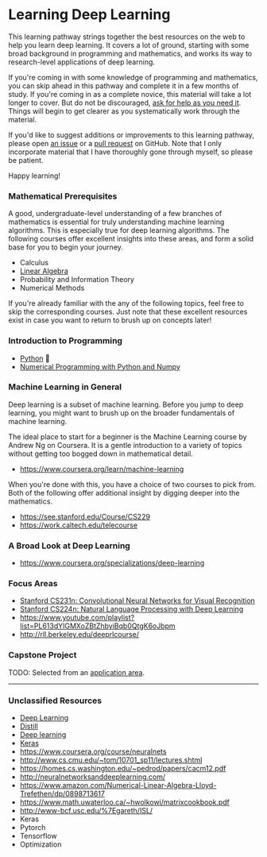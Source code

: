 # Learning Deep Learning

This learning pathway strings together the best resources on the
web to help you learn deep learning. It covers a lot of ground,
starting with some broad background in programming and mathematics,
and works its way to research-level applications of deep
learning.

If you're coming in with some knowledge of programming and
mathematics, you can skip ahead in this pathway and complete it in a
few months of study. If you're coming in as a complete novice, this
material will take a lot longer to cover. But do not be discouraged,
[ask for help as you need it][discussions]. Things will begin to get
clearer as you systematically work through the material.

If you'd like to suggest additions or improvements to this learning
pathway, please open [an issue][gh-issue] or a [pull request][gh-pr]
on GitHub. Note that I only incorporate material that I have
thoroughly gone through myself, so please be patient.

Happy learning!

### Mathematical Prerequisites

A good, undergraduate-level understanding of a few branches of
mathematics is essential for truly understanding machine learning
algorithms. This is especially true for deep learning algorithms. The
following courses offer excellent insights into these areas, and form
a solid base for you to begin your journey.

- Calculus
- [Linear Algebra][linear-algebra-course]
- Probability and Information Theory
- Numerical Methods


If you're already familiar with the any of the following topics, feel
free to skip the corresponding courses. Just note that these excellent
resources exist in case you want to return to brush up on concepts
later!

### Introduction to Programming

- [Python][python-course] 💸
- [Numerical Programming with Python and Numpy][python-numpy-tutorial]

### Machine Learning in General

Deep learning is a subset of machine learning. Before you jump to deep
learning, you might want to brush up on the broader fundamentals of
machine learning.

The ideal place to start for a beginner is the Machine Learning course
by Andrew Ng on Coursera. It is a gentle introduction to a variety of
topics without getting too bogged down in mathematical detail.

- https://www.coursera.org/learn/machine-learning

When you're done with this, you have a choice of two courses to pick
from. Both of the following offer additional insight by digging deeper
into the mathematics.

- https://see.stanford.edu/Course/CS229
- https://work.caltech.edu/telecourse

### A Broad Look at Deep Learning

- https://www.coursera.org/specializations/deep-learning

### Focus Areas

- [Stanford CS231n: Convolutional Neural Networks for Visual Recognition](https://github.com/hnarayanan/CS231n)
- [Stanford CS224n: Natural Language Processing with Deep Learning](https://github.com/hnarayanan/CS224n)
- https://www.youtube.com/playlist?list=PL613dYIGMXoZBtZhbyiBqb0QtgK6oJbpm
- http://rll.berkeley.edu/deeprlcourse/

### Capstone Project

TODO: Selected from an [application area][applications].

---

### Unclassified Resources

- [Deep Learning](http://www.deeplearningbook.org)
- [Distill](http://distill.pub)
- [Deep learning](https://github.com/hnarayanan/CS231n/blob/master/papers/deep-review.pdf)
- [Keras](https://keras.io)
- https://www.coursera.org/course/neuralnets
- http://www.cs.cmu.edu/~tom/10701_sp11/lectures.shtml
- https://homes.cs.washington.edu/~pedrod/papers/cacm12.pdf
- http://neuralnetworksanddeeplearning.com/
- https://www.amazon.com/Numerical-Linear-Algebra-Lloyd-Trefethen/dp/0898713617
- https://www.math.uwaterloo.ca/~hwolkowi/matrixcookbook.pdf
- http://www-bcf.usc.edu/%7Egareth/ISL/
- Keras
- Pytorch
- Tensorflow
- Optimization

[gh-issue]: https://github.com/hnarayanan/deep-learning/issues
[gh-pr]: https://github.com/hnarayanan/deep-learning/pulls
[applications]: learning.md
[applications]: applications.md
[discussions]: https://todo

[linear-algebra-course]: https://ocw.mit.edu/courses/mathematics/18-06-linear-algebra-spring-2010/index.htm
[python-course]: https://learnpythonthehardway.org
[python-numpy-tutorial]: http://cs231n.github.io/python-numpy-tutorial/

